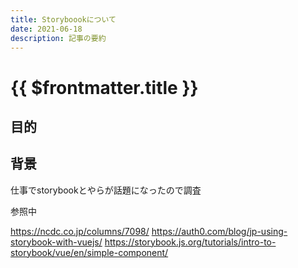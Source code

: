 ```yaml
---
title: Storyboookについて
date: 2021-06-18
description: 記事の要約
---
```


# {{ $frontmatter.title }}

## 目的

## 背景

仕事でstorybookとやらが話題になったので調査



参照中

https://ncdc.co.jp/columns/7098/
https://auth0.com/blog/jp-using-storybook-with-vuejs/
https://storybook.js.org/tutorials/intro-to-storybook/vue/en/simple-component/

